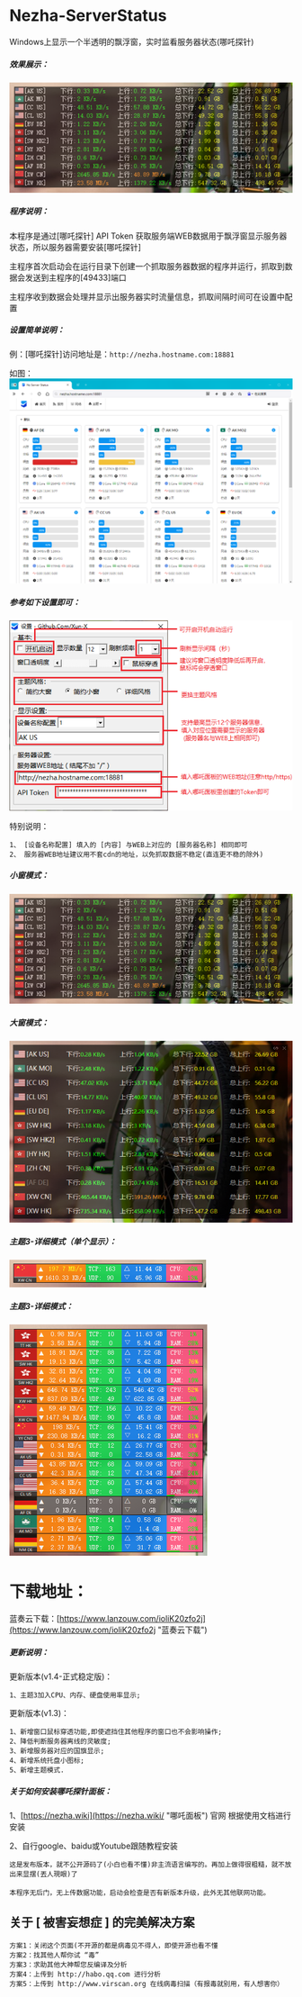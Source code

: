 # Nezha-ServerStatus
Windows上显示一个半透明的飘浮窗，实时监看服务器状态(哪吒探针)

##### 效果展示：
![](https://raw.githubusercontent.com/Xun-X/Nezha-Server-Status/main/explorer_I6TrVHCDOF.png)

##### 程序说明：
本程序是通过[哪吒探针] API Token 获取服务端WEB数据用于飘浮窗显示服务器状态，所以服务器需要安装[哪吒探针]

主程序首次启动会在运行目录下创建一个抓取服务器数据的程序并运行，抓取到数据会发送到主程序的[49433]端口

主程序收到数据会处理并显示出服务器实时流量信息，抓取间隔时间可在设置中配置

##### 设置简单说明：
例：[哪吒探针]访问地址是：```http://nezha.hostname.com:18881```

如图：
![](https://raw.githubusercontent.com/Xun-X/Nezha-Server-Status/main/explorer_rbdz8QJfx2.png)

##### 参考如下设置即可：
![](https://raw.githubusercontent.com/Xun-X/Nezha-Server-Status/main/explorer_WrUY9L2w3F.png)

特别说明：
```
1、 [设备名称配置] 填入的 [内容] 与WEB上对应的 [服务器名称] 相同即可 
2、 服务器WEB地址建议用不套cdn的地址，以免抓取数据不稳定(直连更不稳的除外)
```

##### 小窗模式：
![](https://raw.githubusercontent.com/Xun-X/Nezha-Server-Status/main/explorer_I6TrVHCDOF.png)

##### 大窗模式：
![](https://raw.githubusercontent.com/Xun-X/Nezha-Server-Status/main/explorer_kLOVaAA2EO.png)

##### 主题3-详细模式（单个显示）：
![](https://raw.githubusercontent.com/Xun-X/Nezha-Server-Status/main/explorer_MDYFBW4VCv.png)

##### 主题3-详细模式：
![](https://raw.githubusercontent.com/Xun-X/Nezha-Server-Status/main/explorer_3OntghQXWy.png)

# 下载地址：
蓝奏云下载：[https://www.lanzouw.com/ioliK20zfo2j](https://www.lanzouw.com/ioliK20zfo2j "蓝奏云下载")

##### 更新说明：
更新版本(v1.4-正式稳定版)：
```
1、主题3加入CPU、内存、硬盘使用率显示;
```

更新版本(v1.3)：
```
1、新增窗口鼠标穿透功能,即使遮挡住其他程序的窗口也不会影响操作;
2、降低判断服务器离线的灵敏度;
3、新增服务器对应的国旗显示;
4、新增系统托盘小图标;
5、新增主题模式.
```

##### 关于如何安装哪吒探针面板：
1、[https://nezha.wiki](https://nezha.wiki/ "哪吒面板") 官网 根据使用文档进行安装

2、自行google、baidu或Youtube跟随教程安装



```
这是发布版本，就不公开源码了(小白也看不懂)非主流语言编写的。再加上做得很粗糙，就不放出来显摆(丟人現眼)了

本程序无后门，无上传数据功能，启动会检查是否有新版本升级，此外无其他联网功能。
```

## 关于 [ 被害妄想症 ] 的完美解决方案
```
方案1：关闭这个页面(不开源的都是病毒见不得人，即使开源也看不懂
方案2：找其他人帮你试 “毒”
方案3：求助其他大神帮您反编译及分析
方案4：上传到 http://habo.qq.com 进行分析
方案5：上传到 http://www.virscan.org 在线病毒扫描（有报毒就别用，有人想害你）
```
